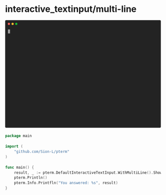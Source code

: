 # interactive_textinput/multi-line

![Animation](animation.svg)

```go
package main

import (
	"github.com/Sion-L/pterm"
)

func main() {
	result, _ := pterm.DefaultInteractiveTextInput.WithMultiLine().Show() // Text input with multi line enabled
	pterm.Println()                                                       // Blank line
	pterm.Info.Printfln("You answered: %s", result)
}

```

